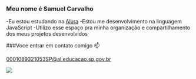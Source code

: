 ### Meu nome é Samuel Carvalho

-Eu estou estudando na [Alura](https://www.alura.com.br)
-Estou me desenvolvimento na linguagem JavaScript
-Utilizo esse espaço pra minha organização e compartilhamento dos meus projetos desenvolvidos

###Voce entrar em contato comigo 📫

0001089321053SP@al.educacao.sp.gov.br

![](https://media1.tenor.com/m/F3oCF9Ex06IAAAAC/grason-locura.gif)
